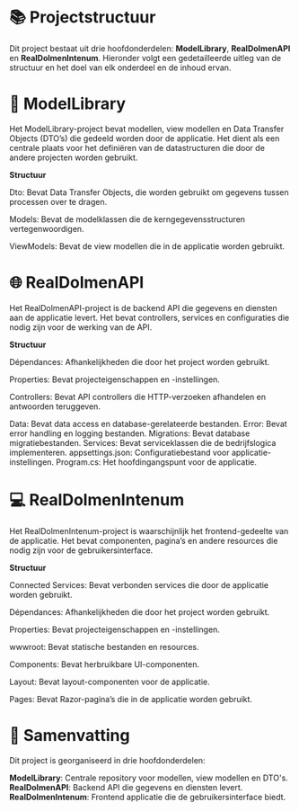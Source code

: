 # 📚 Projectstructuur
Dit project bestaat uit drie hoofdonderdelen: **ModelLibrary**, **RealDolmenAPI** en **RealDolmenIntenum**. Hieronder volgt een gedetailleerde uitleg van de structuur en het doel van elk onderdeel en de inhoud ervan.

# 📁 ModelLibrary
Het ModelLibrary-project bevat modellen, view modellen en Data Transfer Objects (DTO’s) die gedeeld worden door de applicatie. Het dient als een centrale plaats voor het definiëren van de datastructuren die door de andere projecten worden gebruikt.

**Structuur**

Dto: Bevat Data Transfer Objects, die worden gebruikt om gegevens tussen processen over te dragen.

Models: Bevat de modelklassen die de kerngegevensstructuren vertegenwoordigen.

ViewModels: Bevat de view modellen die in de applicatie worden gebruikt.

# 🌐 RealDolmenAPI
Het RealDolmenAPI-project is de backend API die gegevens en diensten aan de applicatie levert. Het bevat controllers, services en configuraties die nodig zijn voor de werking van de API.

**Structuur**

Dépendances: Afhankelijkheden die door het project worden gebruikt.

Properties: Bevat projecteigenschappen en -instellingen.

Controllers: Bevat API controllers die HTTP-verzoeken afhandelen en antwoorden teruggeven.

Data: Bevat data access en database-gerelateerde bestanden.
Error: Bevat error handling en logging bestanden.
Migrations: Bevat database migratiebestanden.
Services: Bevat serviceklassen die de bedrijfslogica implementeren.
appsettings.json: Configuratiebestand voor applicatie-instellingen.
Program.cs: Het hoofdingangspunt voor de applicatie.


# 💻 RealDolmenIntenum
Het RealDolmenIntenum-project is waarschijnlijk het frontend-gedeelte van de applicatie. Het bevat componenten, pagina’s en andere resources die nodig zijn voor de gebruikersinterface.

**Structuur**

Connected Services: Bevat verbonden services die door de applicatie worden gebruikt.

Dépendances: Afhankelijkheden die door het project worden gebruikt.

Properties: Bevat projecteigenschappen en -instellingen.

wwwroot: Bevat statische bestanden en resources.

Components: Bevat herbruikbare UI-componenten.

Layout: Bevat layout-componenten voor de applicatie.

Pages: Bevat Razor-pagina’s die in de applicatie worden gebruikt.


# 📑 Samenvatting
Dit project is georganiseerd in drie hoofdonderdelen:

**ModelLibrary**: Centrale repository voor modellen, view modellen en DTO's.
**RealDolmenAPI**: Backend API die gegevens en diensten levert.
**RealDolmenIntenum**: Frontend applicatie die de gebruikersinterface biedt.

